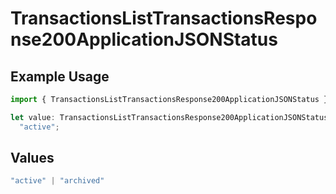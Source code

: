 # TransactionsListTransactionsResponse200ApplicationJSONStatus

## Example Usage

```typescript
import { TransactionsListTransactionsResponse200ApplicationJSONStatus } from "open-billing/models/operations";

let value: TransactionsListTransactionsResponse200ApplicationJSONStatus =
  "active";
```

## Values

```typescript
"active" | "archived"
```